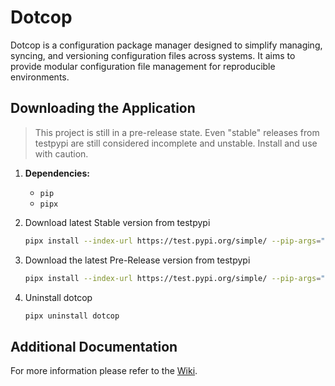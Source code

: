 # Dotcop
Dotcop is a configuration package manager designed to simplify managing, syncing, 
and versioning configuration files across systems. 
It aims to provide modular configuration file management for reproducible environments.


## Downloading the Application
> This project is still in a pre-release state. Even "stable" releases from testpypi are still considered incomplete and unstable. Install and use with caution.

1. **Dependencies:**
   - `pip`
   - `pipx`

1. Download latest Stable version from testpypi
   ```bash
   pipx install --index-url https://test.pypi.org/simple/ --pip-args="--extra-index-url https://pypi.org/simple/" dotcop
   ```
1. Download the latest Pre-Release version from testpypi
   ```bash
   pipx install --index-url https://test.pypi.org/simple/ --pip-args="--extra-index-url https://pypi.org/simple/ --pre" dotcop
   ```
1. Uninstall dotcop
   ```bash
   pipx uninstall dotcop
   ```
   
## Additional Documentation

For more information please refer to the [Wiki](https://github.com/Aron22563/dotcop/wiki).
